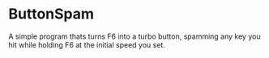 # ButtonSpam

A simple program thats turns F6 into a turbo button, spamming any key you hit while holding F6 at the initial speed you set.
